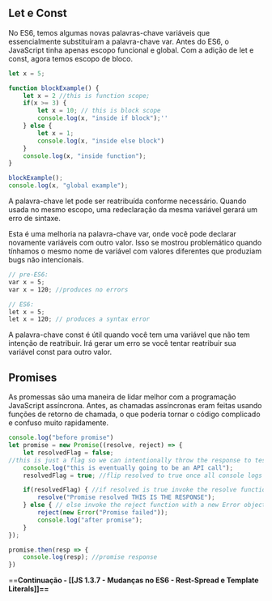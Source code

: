 ## Let e Const
No ES6, temos algumas novas palavras-chave variáveis ​​que essencialmente substituíram a palavra-chave var. Antes do ES6, o JavaScript tinha apenas escopo funcional e global. Com a adição de let e const, agora temos escopo de bloco.

```js
let x = 5;

function blockExample() {
	let x = 2 //this is function scope;
	if(x >= 3) {
		let x = 10; // this is block scope
		console.log(x, "inside if block");''
	} else {
		let x = 1;
		console.log(x, "inside else block")
	}
	console.log(x, "inside function");
}

blockExample();
console.log(x, "global example");
```

A palavra-chave let pode ser reatribuída conforme necessário. Quando usada no mesmo escopo, uma redeclaração da mesma variável gerará um erro de sintaxe.

Esta é uma melhoria na palavra-chave var, onde você pode declarar novamente variáveis ​​com outro valor. Isso se mostrou problemático quando tínhamos o mesmo nome de variável com valores diferentes que produziam bugs não intencionais.

```js
// pre-ES6:
var x = 5;
var x = 120; //produces no errors

// ES6: 
let x = 5;
let x = 120; // produces a syntax error
```

A palavra-chave const é útil quando você tem uma variável que não tem intenção de reatribuir. Irá gerar um erro se você tentar reatribuir sua variável const para outro valor.
## Promises
As promessas são uma maneira de lidar melhor com a programação JavaScript assíncrona. Antes, as chamadas assíncronas eram feitas usando funções de retorno de chamada, o que poderia tornar o código complicado e confuso muito rapidamente.

```js
console.log("before promise")
let promise = new Promise((resolve, reject) => {
	let resolvedFlag = false;
//this is just a flag so we can intentionally throw the response to test logic
	console.log("this is eventually going to be an API call");
	resolvedFlag = true; //flip resolved to true once all console logs are done

	if(resolvedFlag) { //if resolved is true invoke the resolve function
		resolve("Promise resolved THIS IS THE RESPONSE");
	} else { // else invoke the reject function with a new Error object with message
		reject(new Error("Promise failed"));
		console.log("after promise");
	}
});

promise.then(resp => {
	console.log(resp); //promise response
})
```

==**Continuação - [[JS 1.3.7 - Mudanças no ES6 - Rest-Spread e Template Literals]]==**